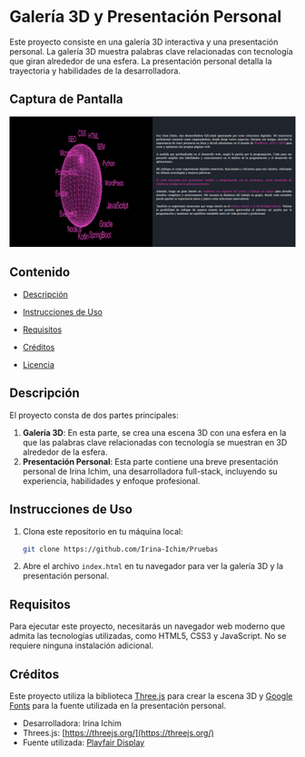 
# Galería 3D y Presentación Personal

Este proyecto consiste en una galería 3D interactiva y una presentación personal. La galería 3D muestra palabras clave relacionadas con tecnología que giran alrededor de una esfera. La presentación personal detalla la trayectoria y habilidades de la desarrolladora.

## Captura de Pantalla

![Captura de Pantalla](Img/ImgPrueba3D.png)

## Contenido

- [Descripción](#descripcion)

- [Instrucciones de Uso](#instrucciones-de-uso)

- [Requisitos](#requisitos)

- [Créditos](#creditos)

- [Licencia](#licencia)

## Descripción

El proyecto consta de dos partes principales:

1. **Galería 3D**: En esta parte, se crea una escena 3D con una esfera en la que las palabras clave relacionadas con tecnología se muestran en 3D alrededor de la esfera.
2. **Presentación Personal**: Esta parte contiene una breve presentación personal de Irina Ichim, una desarrolladora full-stack, incluyendo su experiencia, habilidades y enfoque profesional.

## Instrucciones de Uso

1. Clona este repositorio en tu máquina local:

   ```bash
   git clone https://github.com/Irina-Ichim/Pruebas
   ```

2. Abre el archivo `index.html` en tu navegador para ver la galería 3D y la presentación personal.

## Requisitos

Para ejecutar este proyecto, necesitarás un navegador web moderno que admita las tecnologías utilizadas, como HTML5, CSS3 y JavaScript. No se requiere ninguna instalación adicional.

## Créditos

Este proyecto utiliza la biblioteca [Three.js](https://threejs.org/) para crear la escena 3D y [Google Fonts](https://fonts.google.com/) para la fuente utilizada en la presentación personal.

- Desarrolladora: Irina Ichim
- Threes.js: [https://threejs.org/](https://threejs.org/)
- Fuente utilizada: [Playfair Display](https://fonts.google.com/specimen/Playfair+Display)
